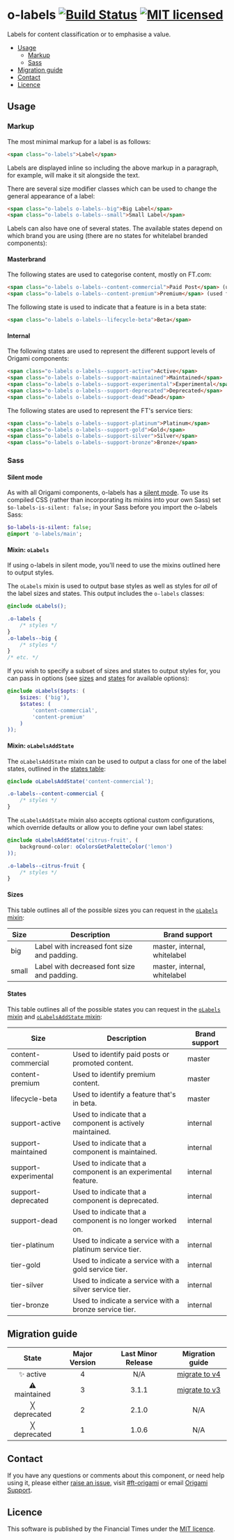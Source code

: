 
# o-labels [![Build Status](https://circleci.com/gh/Financial-Times/o-labels.png?style=shield&circle-token=baf3bd7fe9625dfc5c7e24a5451253b348cd9102)](https://circleci.com/gh/Financial-Times/o-labels) [![MIT licensed](https://img.shields.io/badge/license-MIT-blue.svg)](#licence)

Labels for content classification or to emphasise a value.

- [Usage](#usage)
  - [Markup](#markup)
  - [Sass](#sass)
- [Migration guide](#migration-guide)
- [Contact](#contact)
- [Licence](#licence)


## Usage

### Markup

The most minimal markup for a label is as follows:

```html
<span class="o-labels">Label</span>
```

Labels are displayed inline so including the above markup in a paragraph, for example, will make it sit alongside the text.

There are several size modifier classes which can be used to change the general appearance of a label:

```html
<span class="o-labels o-labels--big">Big Label</span>
<span class="o-labels o-labels--small">Small Label</span>
```

Labels can also have one of several states. The available states depend on which brand you are using (there are no states for whitelabel branded components):

#### Masterbrand

The following states are used to categorise content, mostly on FT.com:

```html
<span class="o-labels o-labels--content-commercial">Paid Post</span> (used for paid post and promoted content)
<span class="o-labels o-labels--content-premium">Premium</span> (used for premium-only content)
```

The following state is used to indicate that a feature is in a beta state:

```html
<span class="o-labels o-labels--lifecycle-beta">Beta</span>
```

#### Internal

The following states are used to represent the different support levels of Origami components:

```html
<span class="o-labels o-labels--support-active">Active</span>
<span class="o-labels o-labels--support-maintained">Maintained</span>
<span class="o-labels o-labels--support-experimental">Experimental</span>
<span class="o-labels o-labels--support-deprecated">Deprecated</span>
<span class="o-labels o-labels--support-dead">Dead</span>
```

The following states are used to represent the FT's service tiers:

```html
<span class="o-labels o-labels--support-platinum">Platinum</span>
<span class="o-labels o-labels--support-gold">Gold</span>
<span class="o-labels o-labels--support-silver">Silver</span>
<span class="o-labels o-labels--support-bronze">Bronze</span>
```

### Sass

#### Silent mode

As with all Origami components, o-labels has a [silent mode](http://origami.ft.com/docs/syntax/scss/#silent-styles). To use its compiled CSS (rather than incorporating its mixins into your own Sass) set `$o-labels-is-silent: false;` in your Sass before you import the o-labels Sass:

```sass
$o-labels-is-silent: false;
@import 'o-labels/main';
```

#### Mixin: `oLabels`

If using o-labels in silent mode, you'll need to use the mixins outlined here to output styles.

The `oLabels` mixin is used to output base styles as well as styles for _all_ of the label sizes and states. This output includes the `o-labels` classes:

```scss
@include oLabels();
```

```css
.o-labels {
    /* styles */
}
.o-labels--big {
    /* styles */
}
/* etc. */
```

If you wish to specify a subset of sizes and states to output styles for, you can pass in options (see [sizes](#sizes) and [states](#states) for available options):

```scss
@include oLabels($opts: (
    $sizes: ('big'),
    $states: (
        'content-commercial',
        'content-premium'
    )
));
```

#### Mixin: `oLabelsAddState`

The `oLabelsAddState` mixin can be used to output a class for one of the label states, outlined in the [states table](#states):

```scss
@include oLabelsAddState('content-commercial');
```

```css
.o-labels--content-commercial {
    /* styles */
}
```

The `oLabelsAddState` mixin also accepts optional custom configurations, which override defaults or allow you to define your own label states:

```scss
@include oLabelsAddState('citrus-fruit', (
    background-color: oColorsGetPaletteColor('lemon')
));
```

```css
.o-labels--citrus-fruit {
    /* styles */
}
```

#### Sizes

This table outlines all of the possible sizes you can request in the [`oLabels` mixin](#mixin-olabels):

| Size  | Description                                 | Brand support                |
|-------|---------------------------------------------|------------------------------|
| big   | Label with increased font size and padding. | master, internal, whitelabel |
| small | Label with decreased font size and padding. | master, internal, whitelabel |

#### States

This table outlines all of the possible states you can request in the [`oLabels` mixin](#mixin-olabels) and [`oLabelsAddState` mixin](#mixin-olabelsaddstate):

| Size                 | Description                                                   | Brand support |
|----------------------|---------------------------------------------------------------|---------------|
| content-commercial   | Used to identify paid posts or promoted content.              | master        |
| content-premium      | Used to identify premium content.                             | master        |
| lifecycle-beta       | Used to identify a feature that's in beta.                    | master        |
| support-active       | Used to indicate that a component is actively maintained.     | internal      |
| support-maintained   | Used to indicate that a component is maintained.              | internal      |
| support-experimental | Used to indicate that a component is an experimental feature. | internal      |
| support-deprecated   | Used to indicate that a component is deprecated.              | internal      |
| support-dead         | Used to indicate that a component is no longer worked on.     | internal      |
| tier-platinum        | Used to indicate a service with a platinum service tier.      | internal      |
| tier-gold            | Used to indicate a service with a gold service tier.          | internal      |
| tier-silver          | Used to indicate a service with a silver service tier.        | internal      |
| tier-bronze          | Used to indicate a service with a bronze service tier.        | internal      |


## Migration guide

State | Major Version | Last Minor Release | Migration guide |
:---: | :---: | :---: | :---:
✨ active | 4 | N/A | [migrate to v4](MIGRATION.md#migrating-from-v3-to-v4) |
⚠ maintained | 3 | 3.1.1 | [migrate to v3](MIGRATION.md#migrating-from-v2-to-v3) |
╳ deprecated | 2 | 2.1.0 | N/A |
╳ deprecated | 1 | 1.0.6 | N/A |


## Contact

If you have any questions or comments about this component, or need help using it, please either [raise an issue](https://github.com/Financial-Times/o-labels/issues), visit [#ft-origami](https://financialtimes.slack.com/messages/ft-origami/) or email [Origami Support](mailto:origami-support@ft.com).


## Licence

This software is published by the Financial Times under the [MIT licence](http://opensource.org/licenses/MIT).

